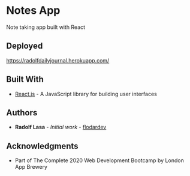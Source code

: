 # Notes App

Note taking app built with React

## Deployed

https://radolfdailyjournal.herokuapp.com/

## Built With

* [React.js](https://reactjs.org/) - A JavaScript library for building user interfaces

## Authors

* **Radolf Lasa** - *Initial work* - [flodardev](https://github.com/flodardev)


## Acknowledgments

* Part of The Complete 2020 Web Development Bootcamp by London App Brewery
